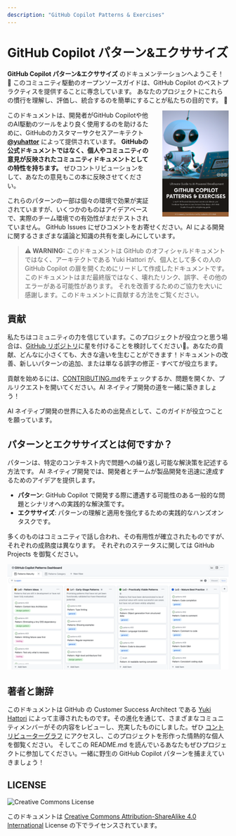 ```yaml
---
description: "GitHub Copilot Patterns & Exercises"
---
```

# GitHub Copilot パターン&エクササイズ

**GitHub Copilot パターン&エクササイズ** のドキュメンテーションへようこそ！ :wave:
このコミュニティ駆動のオープンソースガイドは、GitHub Copilot のベストプラクティスを提供することに専念しています。
あなたのプロジェクトにこれらの慣行を理解し、評価し、統合するのを簡単にすることが私たちの目的です。 :rocket:

<img src="/cover.png" title="GitHub Copilot Patterns & Exercises Guide" width="30%" style="float:right; margin-left: 30px;">

このドキュメントは、開発者がGitHub Copilotや他のAI駆動のツールをより良く使用するのを助けるために、GitHubのカスタマーサクセスアーキテクト **[@yuhattor](https://github.com/yuhattor/)** によって提供されています。
**GitHubの公式ドキュメントではなく、個人やコミュニティの意見が反映されたコミュニティドキュメントとしての特性を持ちます。** ぜひコントリビューションをして、あなたの意見もこの本に反映させてください。

これらのパターンの一部は個々の環境で効果が実証されていますが、いくつかのものはアイデアベースで、実際のチーム環境での有効性がまだテストされていません。
GitHub Issues にぜひコメントをお寄せください。AI による開発に関するさまざまな議論と知識の共有を楽しみにしています。

> **⚠ WARNING:**
> このドキュメントは GitHub のオフィシャルドキュメントではなく、アーキテクトである Yuki Hattori が、個人として多くの人の GitHub Copilot の扉を開くためにリードして作成したドキュメントです。
> このドキュメントはまだ最終版ではなく、壊れたリンク、誤字、その他のエラーがある可能性があります。
> それを改善するためのご協力を大いに感謝します。このドキュメントに貢献する方法をご覧ください。

## 貢献

私たちはコミュニティの力を信じています。このプロジェクトが役立つと思う場合は、[GitHub リポジトリ](https://github.com/AI-Native-Development/patterns)に星を付けることを検討してください:star2:。あなたの貢献、どんなに小さくても、大きな違いを生むことができます！ドキュメントの改善、新しいパターンの追加、または単なる誤字の修正 - すべてが役立ちます。

貢献を始めるには、[CONTRIBUTING.md](./CONTRIBUTING.md)をチェックするか、問題を開くか、プルリクエストを開いてください。AI ネイティブ開発の道を一緒に築きましょう！

AI ネイティブ開発の世界に入るための出発点として、このガイドが役立つことを願っています。

## パターンとエクササイズとは何ですか？

パターンは、特定のコンテキスト内で問題への繰り返し可能な解決策を記述する方法です。
AI ネイティブ開発では、開発者とチームが製品開発を迅速に達成するためのアイデアを提供します。

- **パターン**: GitHub Copilot で開発する際に遭遇する可能性のある一般的な問題とシナリオへの実践的な解決策です。
- **エクササイズ**: パターンの理解と適用を強化するための実践的なハンズオンタスクです。

多くのものはコミュニティで話し合われ、その有用性が確立されたものですが、それぞれの成熟度は異なります。
それぞれのステータスに関しては GitHub Projects を御覧ください。

[![](/dashboard.png)](https://github.com/orgs/AI-Native-Development/projects/1)


## 著者と謝辞

このドキュメントは GitHub の Customer Success Architect である [Yuki Hattori](https://github.com/yuhattor) によって主導されたものです。その進化を通じて、さまざまなコミュニティメンバーがその内容をレビューし、充実したものにしました。ぜひ [コントリビューターグラフ](https://github.com/AI-Native-Development/patterns/graphs/contributors) にアクセスし、このプロジェクトを形作った情熱的な個人を御覧ください。
そしてこの README.md を読んでいるあなたもぜひプロジェクトに参加してください。一緒に野生の GitHub Copilot パターンを捕まえていきましょう！

## LICENSE

![Creative Commons License](https://i.creativecommons.org/l/by-sa/4.0/88x31.png)

このドキュメントは [Creative Commons Attribution-ShareAlike 4.0 International](http://creativecommons.org/licenses/by-sa/4.0/) License の下でライセンスされています。
